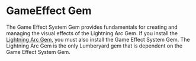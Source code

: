 # GameEffect Gem<a name="gems-system-gem-game-effect"></a>

The Game Effect System Gem provides fundamentals for creating and managing the visual effects of the Lightning Arc Gem\. If you install the [Lightning Arc Gem](gems-system-gem-lightning-arc.md), you must also install the Game Effect System Gem\. The Lightning Arc Gem is the only Lumberyard gem that is dependent on the Game Effect System Gem\.